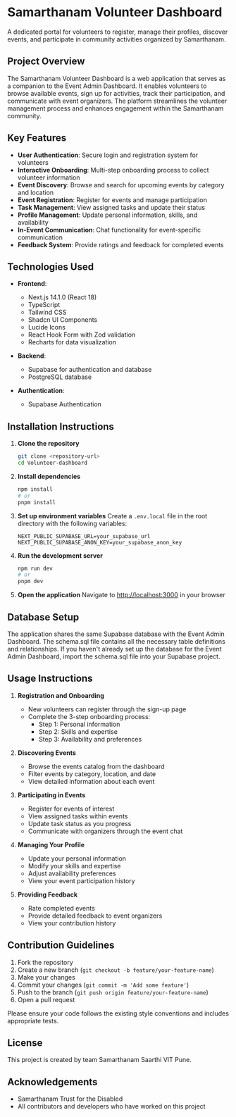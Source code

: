 # Samarthanam Volunteer Dashboard

A dedicated portal for volunteers to register, manage their profiles, discover events, and participate in community activities organized by Samarthanam.

## Project Overview

The Samarthanam Volunteer Dashboard is a web application that serves as a companion to the Event Admin Dashboard. It enables volunteers to browse available events, sign up for activities, track their participation, and communicate with event organizers. The platform streamlines the volunteer management process and enhances engagement within the Samarthanam community.

## Key Features

- **User Authentication**: Secure login and registration system for volunteers
- **Interactive Onboarding**: Multi-step onboarding process to collect volunteer information
- **Event Discovery**: Browse and search for upcoming events by category and location
- **Event Registration**: Register for events and manage participation
- **Task Management**: View assigned tasks and update their status
- **Profile Management**: Update personal information, skills, and availability
- **In-Event Communication**: Chat functionality for event-specific communication
- **Feedback System**: Provide ratings and feedback for completed events

## Technologies Used

- **Frontend**:
  - Next.js 14.1.0 (React 18)
  - TypeScript
  - Tailwind CSS
  - Shadcn UI Components
  - Lucide Icons
  - React Hook Form with Zod validation
  - Recharts for data visualization

- **Backend**:
  - Supabase for authentication and database
  - PostgreSQL database

- **Authentication**:
  - Supabase Authentication

## Installation Instructions

1. **Clone the repository**
   ```bash
   git clone <repository-url>
   cd Volunteer-dashboard
   ```

2. **Install dependencies**
   ```bash
   npm install
   # or
   pnpm install
   ```

3. **Set up environment variables**
   Create a `.env.local` file in the root directory with the following variables:
   ```
   NEXT_PUBLIC_SUPABASE_URL=your_supabase_url
   NEXT_PUBLIC_SUPABASE_ANON_KEY=your_supabase_anon_key
   ```

4. **Run the development server**
   ```bash
   npm run dev
   # or
   pnpm dev
   ```

5. **Open the application**
   Navigate to [http://localhost:3000](http://localhost:3000) in your browser

## Database Setup

The application shares the same Supabase database with the Event Admin Dashboard. The schema.sql file contains all the necessary table definitions and relationships. If you haven't already set up the database for the Event Admin Dashboard, import the schema.sql file into your Supabase project.

## Usage Instructions

1. **Registration and Onboarding**
   - New volunteers can register through the sign-up page
   - Complete the 3-step onboarding process:
     - Step 1: Personal information
     - Step 2: Skills and expertise
     - Step 3: Availability and preferences

2. **Discovering Events**
   - Browse the events catalog from the dashboard
   - Filter events by category, location, and date
   - View detailed information about each event

3. **Participating in Events**
   - Register for events of interest
   - View assigned tasks within events
   - Update task status as you progress
   - Communicate with organizers through the event chat

4. **Managing Your Profile**
   - Update your personal information
   - Modify your skills and expertise
   - Adjust availability preferences
   - View your event participation history

5. **Providing Feedback**
   - Rate completed events
   - Provide detailed feedback to event organizers
   - View your contribution history

## Contribution Guidelines

1. Fork the repository
2. Create a new branch (`git checkout -b feature/your-feature-name`)
3. Make your changes
4. Commit your changes (`git commit -m 'Add some feature'`)
5. Push to the branch (`git push origin feature/your-feature-name`)
6. Open a pull request

Please ensure your code follows the existing style conventions and includes appropriate tests.

## License

This project is created by team Samarthanam Saarthi VIT Pune.

## Acknowledgements

- Samarthanam Trust for the Disabled
- All contributors and developers who have worked on this project 